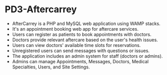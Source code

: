 # PD3-Aftercarrey
- AfterCarrey is a PHP and MySQL web application using WAMP stacks.
- It's an appointment booking web app for aftercare services.
- Users can register as patients to book appointments with doctors.
- Doctors provide relevant aftercare based on the user's health issues.
- Users can view doctors' available time slots for reservations.
- Unregistered users can send messages with questions or issues.
- The application includes an admin system for staff (doctors or admins).
- Admins can manage Appointments, Messages, Doctors, Medical Specialties, Users, and Site Settings.
